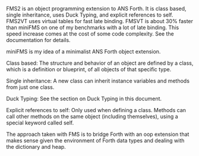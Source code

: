 FMS2 is an object programming extension to ANS Forth. It is class based, single inheritance, uses Duck Typing, and explicit references to self.
FMS2VT uses virtual tables for fast late binding. FMSVT is about 30% faster than miniFMS on one of my benchmarks with a lot of late binding. This speed increase comes at the cost of some code complexity. See the documentation for details.

miniFMS is my idea of a minimalist ANS Forth object extension.
 
Class based: The structure and behavior of an object are defined by a class, which is a definition or blueprint, of all objects of that specific type. 

Single inheritance: A new class can inherit instance variables and methods from just one class. 

Duck Typing: See the section on Duck Typing in this document.

Explicit references to self: Only used when defining a class. Methods can call other methods on the same object (including themselves), using a special keyword called self.

The approach taken with FMS is to bridge Forth with an oop extension that makes sense given the environment of Forth data types and dealing with the dictionary and heap.
